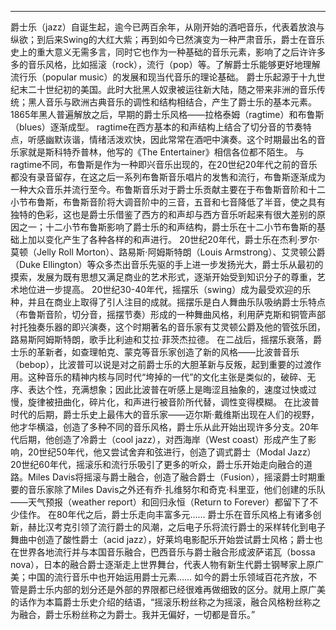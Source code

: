 ---- 
爵士乐（jazz）自诞生起，逾今已两百余年，从刚开始的酒吧音乐，代表着放浪与纵欲；到后来Swing的大红大紫；再到如今已然演变为一种严肃音乐，爵士在音乐史上的重大意义无需多言，同时它也作为一种基础的音乐元素，影响了之后许许多多的音乐风格，比如摇滚（rock），流行（pop）等。了解爵士乐能够更好地理解流行乐（popular music）的发展和现当代音乐的理论基础。
爵士乐起源于十九世纪末二十世纪初的美国。此时大批黑人奴隶被运往新大陆，随之带来非洲的音乐传统；黑人音乐与欧洲古典音乐的调性和结构相结合，产生了爵士乐的基本元素。1865年黑人普遍解放之后，早期的爵士乐风格——拉格泰姆（ragtime）和布鲁斯（blues）逐渐成型。
ragtime在西方基本的和声结构上结合了切分音的节奏特点，听感幽默诙谐，情绪活泼欢快，因此常常在酒吧中演奏。这个时期最出名的音乐家就是斯科特乔普林，他写的《The Entertainer》相信各位都不陌生。
与ragtime不同，布鲁斯是作为一种即兴音乐出现的，在20世纪20年代之前的音乐都没有录音留存，在这之后一系列布鲁斯音乐唱片的发售和流行，布鲁斯逐渐成为一种大众音乐并流行至今。布鲁斯音乐对于爵士乐贡献主要在于布鲁斯音阶和十二小节布鲁斯，布鲁斯音阶将大调音阶中的三音，五音和七音降低了半音，使之具有独特的色彩，这也是爵士乐借鉴了西方的和声却与西方音乐听起来有很大差别的原因之一；十二小节布鲁斯影响了爵士乐的和声结构，爵士乐在十二小节布鲁斯的基础上加以变化产生了各种各样的和声进行。
20世纪20年代，爵士乐在杰利·罗尔·莫顿（Jelly Roll Morton）、路易斯·阿姆斯特朗（Louis Armstrong）、艾灵顿公爵（Duke Ellington）等众多杰出音乐先驱的手上进一步发扬光大，爵士乐从最初的摸索，发展为既有思想又满足商业的艺术形式，逐渐开始受到知识分子的尊重，艺术地位进一步提高。
20世纪30-40年代，摇摆乐（swing）成为最受欢迎的乐种，并且在商业上取得了引人注目的成就。摇摆乐是白人舞曲乐队吸纳爵士乐特点（布鲁斯音阶，切分音，摇摆节奏）形成的一种舞曲风格，利用萨克斯和铜管声部衬托独奏乐器的即兴演奏，这个时期著名的音乐家有艾灵顿公爵及他的管弦乐团，路易斯阿姆斯特朗，歌手比利迪和艾拉·菲茨杰拉德。
在二战后，摇摆乐衰落，爵士乐的革新者，如查理帕克、蒙克等音乐家创造了新的风格——比波普音乐（bebop），比波普可以说是对之前爵士乐的大胆革新与反叛，起到重要的过渡作用。这种音乐的精神内核与同时代“垮掉的一代”的文化主张是类似的，破碎、无序、表达个性，充满想象；因此比波普在听感上是晦涩且抽象的，速度过快或过慢，旋律被扭曲化，碎片化，和声进行被音阶所代替，调性变得模糊。
在比波普时代的后期，爵士乐史上最伟大的音乐家——迈尔斯·戴维斯出现在人们的视野，他才华横溢，创造了多种不同的音乐风格，爵士乐从此开始出现许多分支。20年代后期，他创造了冷爵士（cool jazz），对西海岸（West coast）形成产生了影响，20世纪50年代，他又尝试舍弃和弦进行，创造了调式爵士（Modal Jazz）
20世纪60年代，摇滚乐和流行乐吸引了更多的听众，爵士乐开始走向融合的道路。Miles Davis将摇滚与爵士融合，创造了融合爵士（Fusion），摇滚爵士时期重要的音乐家除了Miles Davis之外还有乔·扎维努尔和奇克·科里亚，他们创建的乐队——天气预报（weather report）和回归永恒（Return to Forever）都留下了不少佳作。
在80年代之后，爵士乐走向丰富多元……
爵士乐在音乐风格上有诸多创新，赫比汉考克引领了流行爵士的风潮，之后电子乐将流行爵士的采样转化到电子舞曲中创造了酸性爵士（acid jazz），好莱坞电影配乐开始尝试爵士风格；爵士也在世界各地流行并与本国音乐融合，巴西音乐与爵士融合形成波萨诺瓦（bossa nova），日本的融合爵士逐渐走上世界舞台，代表人物有新生代爵士钢琴家上原广美；中国的流行音乐中也开始运用爵士元素……
如今的爵士乐领域百花齐放，不管是爵士乐内部的划分还是外部的界限都已经很难再做细致的区分。就用上原广美的话作为本篇爵士乐史介绍的结语，“摇滚乐粉丝称之为摇滚，融合风格粉丝称之为融合，爵士乐粉丝称之为爵士。我并无偏好，一切都是音乐。”

